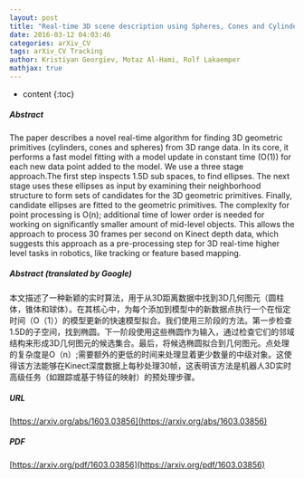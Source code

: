 ```yaml
---
layout: post
title: "Real-time 3D scene description using Spheres, Cones and Cylinders"
date: 2016-03-12 04:03:46
categories: arXiv_CV
tags: arXiv_CV Tracking
author: Kristiyan Georgiev, Motaz Al-Hami, Rolf Lakaemper
mathjax: true
---
```


* content
{:toc}

##### Abstract
The paper describes a novel real-time algorithm for finding 3D geometric primitives (cylinders, cones and spheres) from 3D range data. In its core, it performs a fast model fitting with a model update in constant time (O(1)) for each new data point added to the model. We use a three stage approach.The first step inspects 1.5D sub spaces, to find ellipses. The next stage uses these ellipses as input by examining their neighborhood structure to form sets of candidates for the 3D geometric primitives. Finally, candidate ellipses are fitted to the geometric primitives. The complexity for point processing is O(n); additional time of lower order is needed for working on significantly smaller amount of mid-level objects. This allows the approach to process 30 frames per second on Kinect depth data, which suggests this approach as a pre-processing step for 3D real-time higher level tasks in robotics, like tracking or feature based mapping.

##### Abstract (translated by Google)
本文描述了一种新颖的实时算法，用于从3D距离数据中找到3D几何图元（圆柱体，锥体和球体）。在其核心中，为每个添加到模型中的新数据点执行一个在恒定时间（O（1））的模型更新的快速模型拟合。我们使用三阶段的方法。第一步检查1.5D的子空间，找到椭圆。下一阶段使用这些椭圆作为输入，通过检查它们的邻域结构来形成3D几何图元的候选集合。最后，将候选椭圆拟合到几何图元。点处理的复杂度是O（n）;需要额外的更低的时间来处理显着更少数量的中级对象。这使得该方法能够在Kinect深度数据上每秒处理30帧，这表明该方法是机器人3D实时高级任务（如跟踪或基于特征的映射）的预处理步骤。

##### URL
[https://arxiv.org/abs/1603.03856](https://arxiv.org/abs/1603.03856)

##### PDF
[https://arxiv.org/pdf/1603.03856](https://arxiv.org/pdf/1603.03856)

